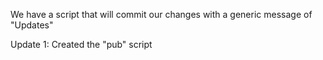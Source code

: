 We have a script that will commit our changes with a generic message of "Updates"

Update 1:
Created the "pub" script
